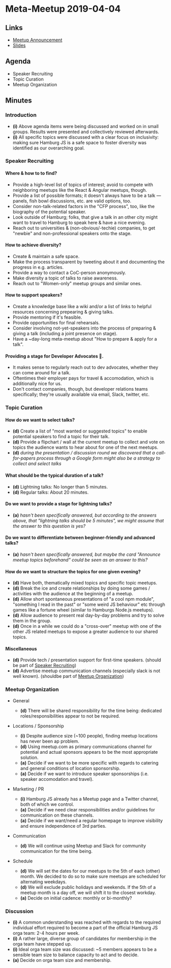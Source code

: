# Meta-Meetup 2019-04-04

## Links

- [Meetup Announcement](https://www.meetup.com/hamburg-js/events/260039609/)
- [Slides](https://slides.com/dmbch/deck-11-12-ce346abf-6f61-4cbd-9f98-596152b51175-15-17-19-21/)

## Agenda

- Speaker Recruiting
- Topic Curation
- Meetup Organization

## Minutes

### Introduction

- __(i)__ Above agenda items were being discussed and worked on in small groups. Results were presented and collectively reviewed afterwards.
- __(i)__ All specific topics were discussed with a clear focus on inclusivity: making sure Hamburg JS is a safe space to foster diversity was identified as our overarching goal.

### Speaker Recruiting

#### Where & how to to find?

- Provide a high-level list of topics of interest; avoid to compete with neighboring meetups like the React & Angular meetups, though.
- Provide a list of possible formats; it doesn't always have to be a talk — panels, fish bowl discussions, etc. are valid options, too.
- Consider non-talk-related factors in the "CFP process", too, like the biography of the potential speaker.
- Look outside of Hamburg; folks, that give a talk in an other city might want to travel to Hamburg to speak here & have a nice evening.
- Reach out to universities & (non-obvious/-techie) companies, to get "newbie" and non-professional speakers onto the stage.

#### How to achieve diversity?

- Create & maintain a safe space.
- Make the process transparent by tweeting about it and documenting the progress in e.g. articles.
- Provide a way to contact a CoC-person anonymously.
- Make diversity a topic of talks to raise awareness.
- Reach out to "Women-only" meetup groups and similar ones.

#### How to support speakers?

- Create a knowledge base like a wiki and/or a list of links to helpful resources concerning prepearing & giving talks.
- Provide mentoring if it's feasible.
- Provide opportunities for final rehearsals.
- Consider involving not-yet-speakers into the process of preparing & giving a talk (including a joint presence on stage).
- Have a ~day-long meta-meetup about "How to prepare & apply for a talk".

#### Providing a stage for Developer Advocates 🥑.

- It makes sense to regularly reach out to dev advocates, whether they can come around for a talk.
- Oftentimes their employer pays for travel & accomodation, which is additionally nice for us.
- Don't contact companies, though, but developer relations teams specifically; they're usually available via email, Slack, twitter, etc.

### Topic Curation

#### How do we want to select talks?

- __(d)__ Create a list of "most wanted or suggested topics" to enable potential speakers to find a topic for their talk.
- __(d)__ Provide a flipchart / wall at the current meetup to collect and vote on topics the audience wants to hear about for one of the next meetups.
- __(d)__ *during the presentation / discussion round we discovered that a call-for-papers process through a Google form might also be a strategy to collect and select talks*

#### What should be the typical duration of a talk?

- __(d)__ Lightning talks: No longer than 5 minutes.
- __(d)__ Regular talks: About 20 minutes.

#### Do we want to provide a stage for lightning talks?

- __(a)__ *hasn't been specifically answered, but according to the answers above, that "lightning talks should be 5 minutes", we might assume that the answer to this question is yes?*

#### Do we want to differentiate between beginner-friendly and advanced talks?

- __(a)__ *hasn't been specifically answered, but maybe the card "Announce meetup topics beforehand" could be seen as an answer to this?*

#### How do we want to structure the topics for one given evening?

- __(d)__ Have both, thematically mixed topics and specific topic meetups.
- __(d)__ Break the ice and create relationships by doing some games / activities with the audience at the beginning of a meetup.
- __(d)__ Allow short spontaneous presentations of "a cool npm module", "something I read in the past" or "some weird JS behaviour" etc through games like a fortune wheel (similar to Hamburgs Node.js meetups).
- __(d)__ Allow audience to present real day-by-day problems and try to solve them in the group.
- __(d)__ Once in a while we could do a "cross-over" meetup with one of the other JS related meetups to expose a greater audience to our shared topics.

#### Miscellaneous

- __(d)__ Provide tech / presentation support for first-time speakers. (should be part of [Speaker Recruiting](#speaker-recruiting))
- __(d)__ Advertise meetup communication channels (especially slack is not well known). (shouldbe part of [Meetup Organization](#meetup-organization))

### Meetup Organization

- General

  - __(d)__ There will be shared responsibility for the time being: dedicated roles/responsibilities appear to not be required.

- Locations / Sponsorship

  - __(i)__ Despite audience size (~100 people), finding meetup locations has never been ap problem.
  - __(d)__ Using meetup.com as primary communications channel for potential and actual sponsors appears to be the most appropriate solution.
  - __(a)__ Decide if we want to be more specific with regards to catering and general conditions of location sponsorship.
  - __(a)__ Decide if we want to introduce speaker sponsorships (i.e. speaker accomodation and travel).

- Marketing / PR

  - __(i)__ Hamburg JS already has a Meetup page and a Twitter channel, both of which we control.
  - __(a)__ Decide if we need clear responsibilities and/or guidelines for communication on these channels.
  - __(a)__ Decide if we want/need a regular homepage to improve visibility and ensure independence of 3rd parties.

- Communication

  - __(d)__ We will continue using Meetup and Slack for community communication for the time being.

- Schedule
  - __(d)__ We will set the dates for our meetups to the 5th of each (other) month. We decided to do so to make sure meetups are scheduled for alternating weekdays.
  - __(d)__ We will exclude public holidays and weekends. If the 5th of a meetup month is a day off, we will shift it to the closest workday.
  - __(a)__ Decide on initial cadence: monthly or bi-monthly?

### Discussion

- __(i)__ A common understanding was reached with regards to the required individual effort required to become a part of the official Hamburg JS orga team: 2-4 hours per week.
- __(i)__ A rather large, diverse group of candidates for membership in the orga team have stepped up.
- __(i)__ Ideal orga team size was discussed: ~5 members appears to be a sensible team size to balance capacity to act and to decide.
- __(a)__ Decide on orga team size and membership.
